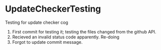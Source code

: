 # UpdateCheckerTesting
Testing for update checker cog

1. First commit for testing it; testing the files changed from the github API.
2. Recieved an invalid status code apparently.  Re-doing
3. Forgot to update commit message.
